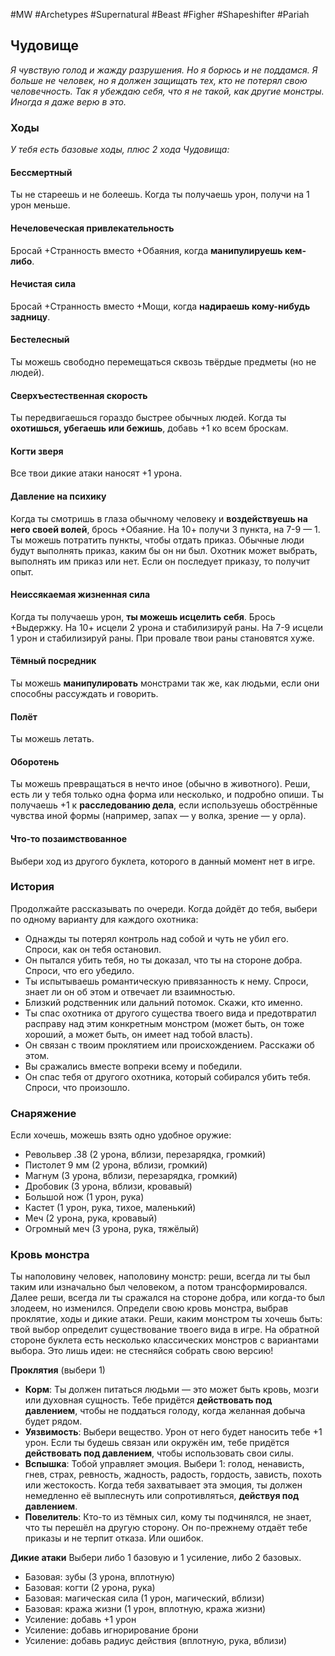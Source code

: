 #MW #Archetypes #Supernatural #Beast #Figher #Shapeshifter #Pariah 

## Чудовище
*Я чувствую голод и жажду разрушения. Но я борюсь и не поддамся. Я больше не человек, но я должен защищать тех, кто не потерял свою человечность. Так я убеждаю себя, что я не такой, как другие монстры. Иногда я даже верю в это.*

### Ходы
*У тебя есть базовые ходы, плюс 2 хода Чудовища:* 
#### Бессмертный
Ты не стареешь и не болеешь. Когда ты получаешь урон, получи на 1 урон меньше. 

#### Нечеловеческая привлекательность
Бросай +Странность вместо +Обаяния, когда **манипулируешь кем-либо**. 

#### Нечистая сила
Бросай +Странность вместо +Мощи, когда **надираешь кому-нибудь задницу**. 

#### Бестелесный
Ты можешь свободно перемещаться сквозь твёрдые предметы (но не людей). 

#### Сверхъестественная скорость
Ты передвигаешься гораздо быстрее обычных людей. Когда ты **охотишься, убегаешь или бежишь**, добавь +1 ко всем броскам. 

#### Когти зверя
Все твои дикие атаки наносят +1 урона. 

#### Давление на психику
Когда ты смотришь в глаза обычному человеку и **воздействуешь на него своей волей**, брось +Обаяние. На 10+ получи 3 пункта, на 7-9 — 1. Ты можешь потратить пункты, чтобы отдать приказ. Обычные люди будут выполнять приказ, каким бы он ни был. Охотник может выбрать, выполнять им приказ или нет. Если он последует приказу, то получит опыт. 

#### Неиссякаемая жизненная сила
Когда ты получаешь урон, **ты можешь исцелить себя**. Брось +Выдержку. На 10+ исцели 2 урона и стабилизируй раны. На 7-9 исцели 1 урон и стабилизируй раны. При провале твои раны становятся хуже. 

#### Тёмный посредник
Ты можешь **манипулировать** монстрами так же, как людьми, если они способны рассуждать и говорить. 

#### Полёт
Ты можешь летать. 

#### Оборотень
Ты можешь превращаться в нечто иное (обычно в животного). Реши, есть ли у тебя только одна форма или несколько, и подробно опиши. Ты получаешь +1 к **расследованию дела**, если используешь обострённые чувства иной формы (например, запах — у волка, зрение — у орла). 

#### Что-то позаимствованное
Выбери ход из другого буклета, которого в данный момент нет в игре. 

### История
Продолжайте рассказывать по очереди. Когда дойдёт до тебя, выбери по одному варианту для каждого охотника: 
-  Однажды ты потерял контроль над собой и чуть не убил его. Спроси, как он тебя остановил. 
-  Он пытался убить тебя, но ты доказал, что ты на стороне добра. Спроси, что его убедило. 
-  Ты испытываешь романтическую привязанность к нему. Спроси, знает ли он об этом и отвечает ли взаимностью. 
-  Близкий родственник или дальний потомок. Скажи, кто именно. 
-  Ты спас охотника от другого существа твоего вида и предотвратил расправу над этим конкретным монстром (может быть, он тоже хороший, а может быть, он имеет над тобой власть). 
-  Он связан с твоим проклятием или происхождением. Расскажи об этом. 
-  Вы сражались вместе вопреки всему и победили. 
-  Он спас тебя от другого охотника, который собирался убить тебя. Спроси, что произошло. 

### Снаряжение
Если хочешь, можешь взять одно удобное оружие: 
- Револьвер .38 (2 урона, вблизи, перезарядка, громкий) 
- Пистолет 9 мм (2 урона, вблизи, громкий) 
- Магнум (3 урона, вблизи, перезарядка, громкий) 
- Дробовик (3 урона, вблизи, кровавый) 
- Большой нож (1 урон, рука) 
- Кастет (1 урон, рука, тихое, маленький) 
- Меч (2 урона, рука, кровавый) 
- Огромный меч (3 урона, рука, тяжёлый) 

### Кровь монстра
Ты наполовину человек, наполовину монстр: реши, всегда ли ты был таким или изначально был человеком, а потом трансформировался. 
Далее реши, всегда ли ты сражался на стороне добра, или когда-то был злодеем, но изменился. 
Определи свою кровь монстра, выбрав проклятие, ходы и дикие атаки. 
Реши, каким монстром ты хочешь быть: твой выбор определит существование твоего вида в игре. На обратной стороне буклета есть несколько классических монстров с вариантами выбора. Это лишь идеи: не стесняйся собрать свою версию!

**Проклятия** (выбери 1)
- **Корм**: Ты должен питаться людьми — это может быть кровь, мозги или духовная сущность. Тебе придётся **действовать под давлением**, чтобы не поддаться голоду, когда желанная добыча будет рядом. 
- **Уязвимость**: Выбери вещество. Урон от него будет наносить тебе +1 урон. Если ты будешь связан или окружён им, тебе придётся **действовать под давлением**, чтобы использовать свои силы. 
- **Вспышка**: Тобой управляет эмоция. Выбери 1: голод, ненависть, гнев, страх, ревность, жадность, радость, гордость, зависть, похоть или жестокость. Когда тебя захватывает эта эмоция, ты должен немедленно её выплеснуть или сопротивляться, **действуя под давлением**. 
- **Повелитель**: Кто-то из тёмных сил, кому ты подчинялся, не знает, что ты перешёл на другую сторону. Он по-прежнему отдаёт тебе приказы и не терпит отказа. Или ошибок.

**Дикие атаки**
Выбери либо 1 базовую и 1 усиление, либо 2 базовых. 
- Базовая: зубы (3 урона, вплотную) 
- Базовая: когти (2 урона, рука) 
- Базовая: магическая сила (1 урон, магический, вблизи) 
- Базовая: кража жизни (1 урон, вплотную, кража жизни) 
- Усиление: добавь +1 урон 
- Усиление: добавь игнорирование брони 
- Усиление: добавь радиус действия (вплотную, рука, вблизи) 